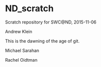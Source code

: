 # ND_scratch

Scratch repository for SWC@ND, 2015-11-06

Andrew Klein

This is the dawning of the age of git.

Michael Sarahan

Rachel Oidtman
